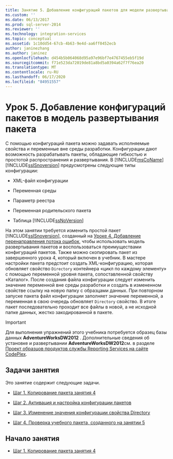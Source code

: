 ```yaml
---
title: Занятие 5. Добавление конфигураций пакетов для модели развертывания пакетов | Документация Майкрософт
ms.custom: ''
ms.date: 06/13/2017
ms.prod: sql-server-2014
ms.reviewer: ''
ms.technology: integration-services
ms.topic: conceptual
ms.assetid: 1c10dd54-67cb-4b63-9e4d-aa6ff0452ecb
author: janinezhang
ms.author: janinez
ms.openlocfilehash: d454b5b064068d95a97e96bf7e4767455eb5f19d
ms.sourcegitcommit: f71e523da72019de81a8bd5a0394a62f7f76ea20
ms.translationtype: MT
ms.contentlocale: ru-RU
ms.lasthandoff: 06/17/2020
ms.locfileid: "84951557"
---
```

# <a name="lesson-5-adding-package-configurations-for-the-package-deployment-model"></a>Урок 5. Добавление конфигураций пакетов в модель развертывания пакета
  С помощью конфигураций пакета можно задавать исполняемые свойства и переменные вне среды разработки. Конфигурации дают возможность разрабатывать пакеты, обладающие гибкостью и простотой распространения и развертывания. В [!INCLUDE[msCoName](../includes/msconame-md.md)][!INCLUDE[ssISnoversion](../includes/ssisnoversion-md.md)] предусмотрены следующие типы конфигурации:  
  
-   XML-файл конфигурации  
  
-   Переменная среды  
  
-   Параметр реестра  
  
-   Переменная родительского пакета  
  
-   Таблица [!INCLUDE[ssNoVersion](../includes/ssnoversion-md.md)]  
  
 На этом занятии требуется изменить простой пакет [!INCLUDE[ssISnoversion](../includes/ssisnoversion-md.md)], созданный на [Уроке 4. Добавление перенаправления потока ошибок](lesson-4-add-error-flow-redirection-with-ssis.md), чтобы использовать модель развертывания пакетов и воспользоваться преимуществами конфигураций пакетов. Также можно скопировать пакет из завершенного урока 4, который включен в учебник. В мастере настройки пакета предстоит создать XML-конфигурацию, которая обновляет свойство `Directory` контейнера «цикл по каждому элементу» с помощью переменной уровня пакета, сопоставленной свойству «Каталог». После создания файла конфигурации следует изменить значение переменной вне среды разработки и создать в измененном свойстве ссылку на новую папку с образцами данных. При повторном запуске пакета файл конфигурации заполняет значение переменной, а переменная в свою очередь обновляет `Directory` свойство. В итоге пакет последовательно проходит все файлы в новой, а не исходной папке данных, жестко закодированной в пакете.  
  
> [!IMPORTANT]  
>  Для выполнения упражнений этого учебника потребуется образец базы данных **AdventureWorksDW2012** . Дополнительные сведения об установке и развертывании **AdventureWorksDW2012**см. в разделе [Проект образцов продуктов службы Reporting Services на сайте CodePlex](https://go.microsoft.com/fwlink/?LinkID=526910).  
  
## <a name="lesson-tasks"></a>Задачи занятия  
 Это занятие содержит следующие задачи.  
  
-   [Шаг 1. Копирование пакета занятия 4](lesson-5-1-copying-the-lesson-4-package.md)  
  
-   [Шаг 2. Активация и настройка конфигурации пакетов](lesson-5-2-enabling-and-configuring-package-configurations.md)  
  
-   [Шаг 3. Изменение значения конфигурации свойства Directory](lesson-5-3-modifying-the-directory-property-configuration-value.md)  
  
-   [Шаг 4. Проверка учебного пакета, созданного на занятии 5](lesson-5-4-testing-the-lesson-5-tutorial-package.md)  
  
## <a name="start-the-lesson"></a>Начало занятия  
  
-   [Шаг 1. Копирование пакета занятия 4](lesson-5-1-copying-the-lesson-4-package.md)  
  
  
